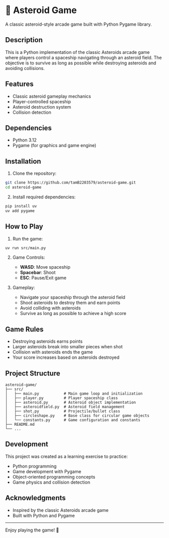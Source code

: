 # 🚀 Asteroid Game

A classic asteroid-style arcade game built with Python Pygame library.

## Description

This is a Python implementation of the classic Asteroids arcade game where players control a spaceship navigating through an asteroid field. The objective is to survive as long as possible while destroying asteroids and avoiding collisions.

## Features

- Classic asteroid gameplay mechanics
- Player-controlled spaceship
- Asteroid destruction system
- Collision detection

## Dependencies

- Python 3.12
- Pygame (for graphics and game engine)

## Installation

1. Clone the repository:
```bash
git clone https://github.com/tamB2203579/asteroid-game.git
cd asteroid-game
```

2. Install required dependencies:
```bash
pip install uv
uv add pygame
```

## How to Play

1. Run the game:
```bash
uv run src/main.py
```

2. Game Controls:
   - **WASD**: Move spaceship
   - **Spacebar**: Shoot
   - **ESC**: Pause/Exit game

3. Gameplay:
   - Navigate your spaceship through the asteroid field
   - Shoot asteroids to destroy them and earn points
   - Avoid colliding with asteroids
   - Survive as long as possible to achieve a high score

## Game Rules

- Destroying asteroids earns points
- Larger asteroids break into smaller pieces when shot
- Collision with asteroids ends the game
- Your score increases based on asteroids destroyed

## Project Structure

```
asteroid-game/
├── src/
│   ├── main.py           # Main game loop and initialization
│   ├── player.py         # Player spaceship class
│   ├── asteroid.py       # Asteroid object implementation
│   ├── asteroidfield.py  # Asteroid field management
│   ├── shot.py           # Projectile/bullet class
│   ├── circleshape.py    # Base class for circular game objects
│   └── constants.py      # Game configuration and constants
├── README.md  
└── ...
```

## Development

This project was created as a learning exercise to practice:
- Python programming
- Game development with Pygame
- Object-oriented programming concepts
- Game physics and collision detection

## Acknowledgments

- Inspired by the classic Asteroids arcade game
- Built with Python and Pygame

---

Enjoy playing the game! 🚀
